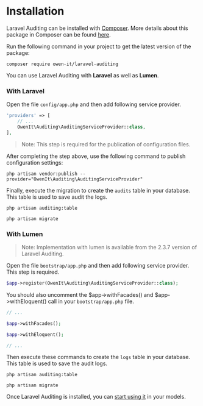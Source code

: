 
# Installation

Laravel Auditing can be installed with [Composer](http://getcomposer.org/doc/00-intro.md). More details about this package in Composer can be found [here](https://packagist.org/packages/owen-it/laravel-auditing).

Run the following command in your project to get the latest version of the package:

```
composer require owen-it/laravel-auditing
```

You can use Laravel Auditing with **Laravel** as well as **Lumen**.

### With Laravel
Open the file ```config/app.php``` and then add following service provider.

```php
'providers' => [
    // ...
    OwenIt\Auditing\AuditingServiceProvider::class,
],
```
> Note: This step is required for the publication of configuration files.

After completing the step above, use the following command to publish configuration settings:

```
php artisan vendor:publish --provider="OwenIt\Auditing\AuditingServiceProvider"
```

Finally, execute the migration to create the ```audits``` table in your database. This table is used to save audit the logs.

```
php artisan auditing:table

php artisan migrate
```

### With Lumen 
> Note: Implementation with lumen is available from the 2.3.7 version of Laravel Auditing.

Open the file ```bootstrap/app.php``` and then add following service provider. This step is required.

```php
$app->register(OwenIt\Auditing\AuditingServiceProvider::class);
```

You should also uncomment the $app->withFacades() and $app->withEloquent() call in your `bootstrap/app.php` file.

```php
// ...

$app->withFacades();

$app->withEloquent();

// ...
```

Then execute these commands to create the ```logs``` table in your database. This table is used to save the audit logs.

```
php artisan auditing:table

php artisan migrate
```

Once Laravel Auditing is installed, you can [start using it](/docs/{{version}}/introduction) in your models.
